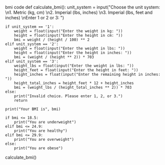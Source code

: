 bmi code
def calculate_bmi():
    unit_system = input("Choose the unit system: \n1. Metric (kg, cm) \n2. Imperial (lbs, inches) \n3. Imperial (lbs, feet and inches) \nEnter 1 or 2 or 3: ")

    if unit_system == '1':
        weight = float(input("Enter the weight in kg: "))
        height = float(input("Enter the height in cm: "))
        bmi = weight / (height / 100) ** 2
    elif unit_system == '2':
        weight = float(input("Enter the weight in lbs: "))
        height = float(input("Enter the height in inches: "))
        bmi = (weight / (height ** 2)) * 703
    elif unit_system == '3':
        weight_lbs = float(input("Enter the weight in lbs: "))
        height_feet = float(input("Enter the height in feet: "))
        height_inches = float(input("Enter the remaining height in inches: "))
        height_total_inches = height_feet * 12 + height_inches
        bmi = (weight_lbs / (height_total_inches ** 2)) * 703
    else:
        print("Invalid choice. Please enter 1, 2, or 3.")
        return

    print("Your BMI is", bmi)

    if bmi <= 18.5:
        print("You are underweight")
    elif bmi <= 24.9:
        print("You are healthy")
    elif bmi <= 29.9:
        print("You are overweight")
    else:
        print("You are obese")

calculate_bmi()
